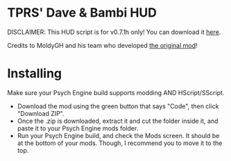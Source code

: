 # TPRS' Dave & Bambi HUD
DISCLAIMER: This HUD script is for v0.7.1h only! You can download it [here](https://github.com/ShadowMario/FNF-PsychEngine/releases/tag/0.7.1h).

Credits to MoldyGH and his team who developed [the original mod](https://gamebanana.com/mods/43201)!
# Installing
Make sure your Psych Engine build supports modding AND HScript/SScript.

- Download the mod using the green button that says "Code", then click "Download ZIP".
- Once the .zip is downloaded, extract it and cut the folder inside it, and paste it to your Psych Engine mods folder.
- Run your Psych Engine build, and check the Mods screen. It should be at the bottom of your mods. Though, I recommend you to move it to the top.
